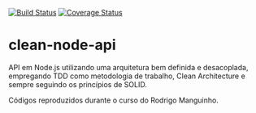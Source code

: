 [![Build Status](https://app.travis-ci.com/SilvioLucasDev/clean-node-api.svg?branch=main)](https://app.travis-ci.com/SilvioLucasDev/clean-node-api)
[![Coverage Status](https://coveralls.io/repos/github/SilvioLucasDev/clean-node-api/badge.svg)](https://coveralls.io/github/SilvioLucasDev/clean-node-api)
# clean-node-api 
API em Node.js utilizando uma arquitetura bem definida e desacoplada, empregando TDD como metodologia de trabalho, Clean Architecture e sempre seguindo os princípios de SOLID.

Códigos reproduzidos durante o curso do Rodrigo Manguinho.
